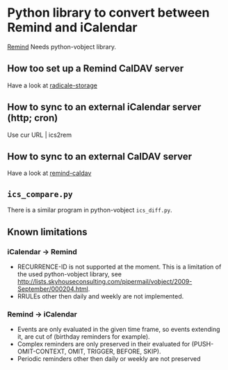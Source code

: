 # Python library to convert between Remind and iCalendar

[Remind](http://www.roaringpenguin.com/products/remind)
Needs python-vobject library.

## How too set up a Remind CalDAV server

Have a look at [radicale-storage](http://github.com/jspricke/radicale-storage)

## How to sync to an external iCalendar server (http; cron)

Use cur URL | ics2rem

## How to sync to an external CalDAV server

Have a look at [remind-caldav](http://github.com/jspricke/remind-caldav)

## ``ics_compare.py``

There is a similar program in python-vobject ``ics_diff.py``.

## Known limitations

### iCalendar -> Remind

- RECURRENCE-ID is not supported at the moment. This is a limitation of the used python-vobject library, see http://lists.skyhouseconsulting.com/pipermail/vobject/2009-September/000204.html.
- RRULEs other then daily and weekly are not implemented.

### Remind -> iCalendar

- Events are only evaluated in the given time frame, so events extending it, are cut of (birthday reminders for example).
- Complex reminders are only preserved in their evaluated for (PUSH-OMIT-CONTEXT, OMIT, TRIGGER, BEFORE, SKIP).
- Periodic reminders other then daily or weekly are not preserved
